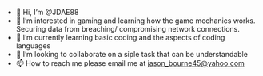 - 👋 Hi, I’m @JDAE88
- 👀 I’m interested in gaming and learning how the game mechanics works. Securing data from breaching/ compromising network connections. 
- 🌱 I’m currently learning basic coding and the aspects of coding languages
- 💞️ I’m looking to collaborate on a siple task that can be understandable 
- 📫 How to reach me please email me at jason_bourne45@yahoo.com

<!---
JDAE88/JDAE88 is a ✨ special ✨ repository because its `README.md` (this file) appears on your GitHub profile.
You can click the Preview link to take a look at your changes.
--->
